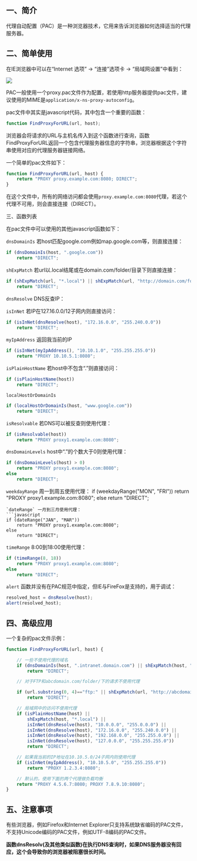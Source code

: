 ## 一、简介

代理自动配置（PAC）是一种浏览器技术，它用来告诉浏览器如何选择适当的代理服务器。

## 二、简单使用

在IE浏览器中可以在“Internet 选项” -> “连接”选项卡 -> “局域网设置”中看到：

![](https://github.com/fly2xiang/fly2xiang_blog/raw/images/pac.png)

PAC一般使用一个proxy.pac文件作为配置，若使用http服务器提供pac文件，建议使用的MIME是`application/x-ns-proxy-autoconfig`。

pac文件中其实是javascript代码，其中包含一个重要的函数：
```javascript
function FindProxyForURL(url, host);
```
浏览器会将请求的URL与主机名传入到这个函数进行查询，函数FindProxyForURL返回一个包含代理服务器信息的字符串，浏览器根据这个字符串使用对应的代理服务器链接网络。

一个简单的pac文件如下：
```javascript
function FindProxyForURL(url, host) {
    return "PROXY proxy.example.com:8080; DIRECT";
}
```
在这个文件中，所有的网络访问都会使用`proxy.example.com:8080`代理，若这个代理不可用，则会直接连接（DIRECT）。

三、函数列表

在pac文件中可以使用的其他javascript函数如下：

`dnsDomainIs` 若host匹配google.com例如map.google.com等，则直接连接：
```javascript
if (dnsDomainIs(host, ".google.com"))
    return "DIRECT";
```
`shExpMatch` 若url以.local结尾或在domain.com/folder/目录下则直接连接：
```javascript
if (shExpMatch(url, "*.local") || shExpMatch(url, "http://domain.com/folder/*"))
    return "DIRECT";
```
`dnsResolve` DNS反查IP：

`isInNet` 若IP在127.16.0.0/12子网内则直接访问：
```javascript
if (isInNet(dnsResolve(host), "172.16.0.0", "255.240.0.0"))
    return "DIRECT";
```
`myIpAddress` 返回我当前的IP
```javascript
if (isInNet(myIpAddress(), "10.10.1.0", "255.255.255.0"))
    return "PROXY 10.10.5.1:8080";
```
`isPlainHostName` 若host中不包含“.”则直接访问：
```javascript
if (isPlainHostName(host))
    return "DIRECT";
```
`localHostOrDomainIs`
```javascript
if (localHostOrDomainIs(host, "www.google.com"))
    return "DIRECT";
```
`isResolvable` 若DNS可以被反查则使用代理：
```javascript
if (isResolvable(host))
    return "PROXY proxy1.example.com:8080";
```
`dnsDomainLevels` host中“.”的个数大于0则使用代理：
```javascript
if (dnsDomainLevels(host) > 0)
    return "PROXY proxy1.example.com:8080";
else
    return "DIRECT";
```
`weekdayRange` 周一到周五使用代理：
if (weekdayRange("MON", "FRI"))
    return "PROXY proxy1.example.com:8080";
else
    return "DIRECT";
```
`dateRange` 一月到三月使用代理：
```javascript
if (dateRange("JAN", "MAR"))
    return "PROXY proxy1.example.com:8080";
else
    return "DIRECT";
```
`timeRange` 8:00到18:00使用代理：
```javascript
if (timeRange(8, 18))
    return "PROXY proxy1.example.com:8080";
else
    return "DIRECT";
```
`alert` 函数并没有在PAC规范中指定，但IE与FireFox是支持的，用于调试：
```javascript
resolved_host = dnsResolve(host);
alert(resolved_host);
```
## 四、高级应用

一个复杂的pac文件示例：
```javascript
function FindProxyForURL(url, host) {

    // 一些不使用代理的域名
    if (dnsDomainIs(host, ".intranet.domain.com") || shExpMatch(host, "(*.abcdomain.com|abcdomain.com)"))
        return "DIRECT";

    // 对于FTP和abcdomain.com/folder/下的请求不使用代理

    if (url.substring(0, 4)=="ftp:" || shExpMatch(url, "http://abcdomain.com/folder/*"))
        return "DIRECT";

    // 局域网中的访问不使用代理
    if (isPlainHostName(host) ||
        shExpMatch(host, "*.local") ||
        isInNet(dnsResolve(host), "10.0.0.0", "255.0.0.0") ||
        isInNet(dnsResolve(host), "172.16.0.0", "255.240.0.0") ||
        isInNet(dnsResolve(host), "192.168.0.0", "255.255.0.0") ||
        isInNet(dnsResolve(host), "127.0.0.0", "255.255.255.0"))
        return "DIRECT";

    // 如果我当前的IP地址在10.10.5.0/24子网内则使用代理
    if (isInNet(myIpAddress(), "10.10.5.0", "255.255.255.0"))
        return "PROXY 1.2.3.4:8080";

    // 默认的，使用下面的两个代理做负载均衡
    return "PROXY 4.5.6.7:8080; PROXY 7.8.9.10:8080";
}
```
## 五、注意事项

有些浏览器，例如Firefox和Internet Explorer只支持系统缺省编码的PAC文件，不支持Unicode编码的PAC文件，例如UTF-8编码的PAC文件。

**函数dnsResolv(及其他类似函数)在执行DNS查询时，如果DNS服务器没有回应，这个会导致你的浏览器被阻塞很长时间。**